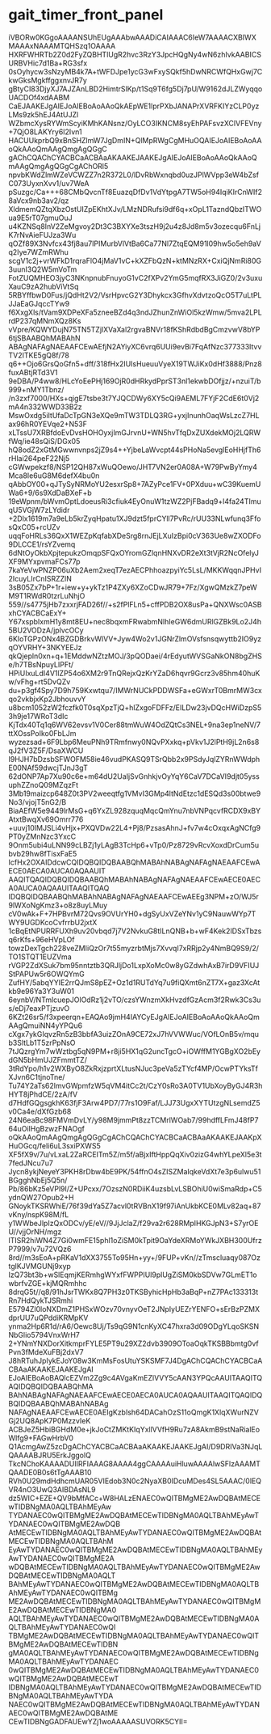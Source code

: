 # gait_timer_front_panel

iVBORw0KGgoAAAANSUhEUgAAAbwAAADiCAIAAAC6IeW7AAAACXBIWXMAAAxNAAAMTQHSzq1OAAAA
HXRFWHRTb2Z0d2FyZQBHTlUgR2hvc3RzY3JpcHQgNy4wN6zhIvkAABICSURBVHic7d1Ba+RG3sfx
0sOyhycw3sNzyMB4k7A+tWFDJpe1ycG3wFxySQkf5hDwNRCWfQHxGwj7CkwGksMgkffggxnvJR7y
gBtyCI83DjyXJ7AJZAnLBD2HimtrSlKp/t1Sq9T6fg5Dj7pU/W9162dJLZWyqqoUACDOf4xdAABM
CaEJAAKEJgAIEJoAIEBoAoAAoQkAEpWE1lprPXbJANAPrXVRFKIYzCLP0yzLMs9zk5hEJ4AtUJZl
WZbmcXysRYWmScyiKMhKANsnz/OyLCO3IKNCM8syEhPAFsvzXClVFEVny+7QjO8LAKYry6I2Ivn1
HACUUkprbQ9xBnSHZlmW7JgDmIN+QlMpRWgCgMHuOQAIEJoAIEBoAoAAoQkAAoQmAAgQmgAgQGgC
gAChCQAChCYACBCaACBAaAKAAKEJAAKEJgAIEJoAIEBoAoAAoQkAAoQmAAgQmgAgQGgCgAChORl5
npvbKWdZlmWZeVCWZZ7n2R372L0/lDvRbWxnqbd0uzJPlWVpp3eW4bZsfC073UyxnXvv1/uv7WeA
pSuzgc/Ca+++68CMbQvcnTf8EuazqDfDv1VdYtpgA7TW5oH94IqiKIrCnWIf28aVcx9nb3av2/qz
XldmemQZtqXbzOstUIZpEKhtXJv/LMzNDRufsi9df6q+xOpL1TazndQbzITWOua9E5rT07gmuOuJ
u4KZNSq8InV2ZeMgvoy2Dt3C3BXYXe3tszH9j2u4z8Jd8m5v3ozecqu6FnLjK7rNvAieFUJza3Wu
qOZf89X3Nvfcx43fj8au7IPIMurbVlVtBa6Ca77Nl7ZtqEQM91l09hw5o5eh9aVq2Iye7WZmRWhu
scgV1c2j+vrWFkD1rqraFlO4jMaV1vC+kXZFbQzN+ktMNzRX+CxiQjNmRi80G3uunI3Q2W5mVoTm
FotZUQMHEO3jyC3NKnpnubFnuyoG1vC2fXPv2YmG5mqfRX3JiGZ0/2v3uxuXauC9zA2hubViVtSq
5RBYffbwD0Fus/jQdHt2V2/VsrHpvcG2Y3Dhykcx3GfhvXdvtzoQcO5T7uLtPLJJaEaGJqccTYw9
f6XxgXls/tVam9XDPeXFa5zneeBZd4q3ndJZhunZnWiOl5kzWmw/5mva2LPLrdP237qMNmXQz8Ks
vVpre/KQWYDujN75TN5TZjlXVaXal2rgvaBNVr18fKShRdbdBgCmzvwV8bYP6tjSBAABQhMABAhN
ABAgNAFAgNAEAAFCEwAEfjN2AYiyXC6vrq6UUi9evBi7FqAfNzc377333ltvvTV2ITKE5gQ8f/78
q6++Ojo6GrsQoGfn5+dff/318fHx2IUIsHueuuVyeX19TWJiKx0dHf3888/Pnz8fuxABtjRTd3V1
9eDBA/P4ww8/HLcYoEePHj169OjR0dHRkydPprST3nl1ekwbDOfjjz/+nzuiT/b999+nMY1Tbnz/
/n3zxf7000/HXs+qigE7tsbe3t7YJQCDWy6XY5cQi9AEML7FYjF2CdE6t0Vj2mA4n332WWD33B2z
MswOxdg5iItUfaDcTpGN3eXQe9mTW3TDLQ3RG+yxjInunhOaqWsLzcZ7HLax96hR0YEVqe2+N53F
xLTssU7XRBfdoEvDvsHOHOyxjImGJrvnU+WN5hvTfqDxZUXdekMOj2LQRWfWq/ie48sQiS/DGx05
hQ8odZ2xGtMGwwnvnps2jZ9s4++YjbeLaWvcpt44sPHoNa5evglEoHHjfTh6rHlai264peF22Nj5
cGWwpekzf8/NSP12QH87xWuQOewo/JHT7VN2er0A08A+W79PwByYmy4Mca8Ie6uG8M6defX4bu0n
qAbbOY00+qJTySyNRMoYU2esxrSp8+7AZyPce1FV+0PXduu+wC39KuemUWa6+9/6s9XdDaBXeF+b
19eWpnm/bWvmOptLdoeusRi3cfiuk4EyOnuW1tzWZ2PjFBadq9+l4fa24TImuqU5VGjW7zLYdidr
+2Dlx1619m7a9eLb5krZyqHpatu1XJ9dzt5fprCYll7PvRc/rUU33NLwfunq3FfosQxC05+rcUZv
uqqFoHRLs36QxX1WEZpKqfabXDeSrg8rnJEjLXuIzBpi0cV363Ue8wZXODFo9DLCCE1/rsYZvemq
6dNtOyOkbXpjtepukzOmqpSFQxOYromGZlqnHNXvDR2eXt3tVjR2NcOfelyJXF9MYxpvmaFCs77p
7kaYeVwPNZP06uXb2Aem2xeqT7ezAECPhhoazpyiYc5LsL/MKKWqqnJPHvI2IcuyLIrCnISRZZlN
3sB05Zx7bP+1r+iew+y+ykTz1P4ZXy6XZoCDwJR79+7Fz/XgwQMzkZ7peWM9T1RWdR0tzrLuNhjO
559//s4775jHb7zxxrjFAD26f//+s2fPlFLn5+cffPDB2OX8usPa+QNXWsc0ASBxhCYACBCaExY+
Y67xspbIxmH1y8mt8EU+nec8bqxmFRwabmNlhIeGW6dmURlGZBk9Lo2J4h5BU2VODzA/jplvcOCy
6KIoTGPzONx4BZGDBrkvWlVV+Jyw4Wo2v1JGNrZlmOVsfsnsqwyttb2IO9yzqOYVRHY+3NKYEEJz
qkQjepln0xn+q+1EMddwNZtzMOJ/3pQODaei/4rEdyutWVSGaNkON8bgZHSe/h7TBsNpuyLIPFt/
HPiUIxuLdI4V1lZP54o6XM2r9TnQRejxQzKrYZaD6hqvr9Gcrz3v85hm40huKw/vFhg+rt5DvQZv
du+p3gf4Spy7D9h759Kxwtqu7/IMWrNUCkPDDWSFa+eGWxrT0BmrMW3cxqo2vkbjxKp2JbhouvvY
u8bcm1052zW2fczfk0T0sqXpzTjQ+hlZxgoFDFFz/EILDw23jvDQcHWiDzpS53h9je17WRoT3dIc
KjTdx40Tq1q6WV62evsv1V0Cer88tmWuW4OdZQtCs3NEL+9na3ep1neNV/7ttXOssPoIko0FbLJm
wyzezsad+6F9Lbp6MeuPNh9TRmfnwy0NQvPXxkq+pVkv1J2lPtH9jL2n6s8qJ2fV3Z5F/DsaXWCU
I9HJH7bDzsbSFWOFM58ie46vudPKASQ9TSrQbb2x9PSdyJqlZYRnWWdphE00NAf59dwcjTJnJ3gT
62dONP7Ap7Xu90c6e+m64dU2UaIjSvGnhkjvOyYqY6CaV7DCaVI9djt05yssuphZZnoQ09MZqzFt
3Mb19maizcp648Z0t3PV2weeqtfg1VMvI3GMp4ltNdEtzc1dESQd3s00btwe9No3/vjojT5nG2/B
BiaAEfW5e9449lrMsG+q6YxZL928zquqMqcQmYnu7nbVNPqcvfRCDX9xBYAtxtBwqXv69Omrr776
+uuvj10IMJSLi4vHjx+PXQVDw22L4+Pj8/PzsasAhnJ+fv7w4cOxqxAgNCfg9PT0yZMnNzc3YxcC
9Onm5ubi4uLNN99cLBZj1yLAgB3TcHp6+vTp0/Pz8729vRcvXoxdDrCum5ubvb29hw8fTisxFaE5
IcfHx2OXAIDdcwCQIDQBQIDQBAABQhMABAhNABAgNAFAgNAEAAFCEwAECE0AECA0AUCA0AQAAUIT
AAQITQAQIDQBQIDQBAABQhMABAhNABAgNAFAgNAEAAFCEwAECE0AECA0AUCA0AQAAUITAAQITQAQ
IDQBQIDQBAABQhMABAhNABAgNAFAgNAEAAFCEwAEEg3NPM+zO/WJ5r9lWXoNgKmz3+o8z8uyLMuy
cV0wAk+F+7HPBvrM72Qvs9OVUrYH0+dgSyUxVZeYNv1yC9NauwWYp7TWY9UGDKcoCvfrrbU2jxtX
1cBqEtNPURRFUXh9uv20vbqd7j7V2NvkuG8tILnQNB+b+wF4Kek2IDSxTbzsq6rKfs+96eHVpLOf
towzDexTgch228veZMIiQzOr7t55myzrbtMjs7XvvqI7xRRjp2y4NmBQ9S9/2/TO1STQT1EUZVma
rVGP2ZdXSuk7bm95nntztb3QRJljDo1LxpXoMc0w8yGZdwhAxB7irD9VFIUJStPAPUw5r6OWQYmG
ZufHY/5abqYYIE2rrQJmS8pEZ+Oz1d1RUTdYq7u9fiQXmt6nZT7X+gaz3XcAtkb9e96Ya3Y3uW01
6eynbV/NTmlcuepJOlOdRz1j2vTO/czsYWnzmXkHvzdfGzAcm3f2Rwk3Cs3us/eDj7eaxPTjzuvO
6KZt26sr5/f3xpeerqn+EAQAo9jmH4IAYCyEJgAIEJoAIEBoAoAAoQkAAoQmAAgQmuiNN4yYPQu6
cXgx7ykGIqvzRn5zB3bbfA3uizZOnA9CE72xJ7hVVWWuc/VOfLOnB5v/mqub3SltLb1T5zrPpNsO
7tJQzrgYm7wWztbg5qN9PM+r8ji5HX1qG2uncTgcO+iOWffM1YGBgXO2bEydGN5bHmUJZFmmtTZ/
3tRdYpo/h1v2WXByO8ZkRxjzprtXLtusNJuc3peVa5zTYcf4MP/OcwPTYksTfXJvn6C1tjnoTne/
Tu74Y2aTs62lmvGWpmfzW5qVM4itCc2t/CzY0sRo3A0TV1UbXoyByGJ4R3hHYT8jPhdCE/2zA/fV
d7HdfGQgsgkhK63fjF3Arw4PD7/77rs1O9Faf/LJJ73UgxXYTUtzgNLsemdZ5v0Ca4e/dXfGzb68
24N6eaBc98FMVmDvLY/y98M9jmmPt8zzTCMrlWOab7/99hdffLFmJ48fP764uOilHgBzwzFNAOgf
oQkAAoQmAAgQmgAgQGgCgAChCQAChCYACBCaACBAaAKAAKEJAAKpXHuOGcq/feli6uL3sxiPXWS5
XF5fX9v/7u/vLxaL2ZaRCEITm5Z/m5f/aBjxIftHppQqXiv0zizG4whYLpeXl5e3t7fedJNcu7u7
Jycn8ykjNeyeY3PKH8rDbw4bE9PK/54ffnO4sZISZMaIqkeVdXt7e3p6ulwu51BGgghNbEj5Q5n/
Pb/86bKz5eVPl9l/Z+UPcxx/7OzszN0RDiiK4uzsbLvLSBOhiU0wiSmaRdp+C5ydnQW27Opub2+H
GNoykTKSRWhiE/76f39dYa5Z7acvl0tRVBnX19f97iAnUkbKCE0MLv82aq+87vKny/nspK98M/fL
y1WWbeJlpIzQxODCv/yE/eV//9JjJclaZ/f29va2r628RMpIHKGJpN3+S7yrOEU//vjjOrNH/mgz
lTISR2hiWN4Z7Gi0wmFE15phl1oZiSM0kTpit9OaYdeXRMoYWkJXBH300UfrzP7999/v7u72VQz6
8rd//m3sEoA+pRKaV1dXX3755To95Hn+yy+/9FUP+vKn//zTmscluaqy087OztglKJVMGUNj9xyp
IzQ73bt3b+wSlEqmjKERmhgWYxfFWPPIUl9plUgZiSM0kbSDVw7GLmET1owbrfvZGE+kjMQRmhhc
8drqG5t//q8/91hJsrTWKx8Q7PH3z0TKSByhicHpHb3aBqP+nZ7PAc133313tRn7HdQykTJSRmhi
E5794Zl0loNXDmZ1PHSxWOzv70vnyvOeT2JNpIyUEZrYENFO+sErBzPZMXdprUU7uQPddiKRMpKV
ynma2Hp6R1d/rA6/Oewc8Uj/Ts9qG9N1cnKyXC47hxra3d09ODgYLqoSKSNNbGlio5794VnxWrH7
2+YNmYNXDorXitkmprFYLE5PT9u29XZ2dvb3909OToaOqkTKSBBbmtg0vfPvn3fMdeXuFBj2dxV7
J8hRTuhJpIykEJoY08w3KmMsFosUtuYSKSMF7J4DgAChCQAChCYACBCaACBAaAKAAKEJAAKEJgAI
EJoAIEBoAoBAQlcEZVm2Zg9c4AVgaKmEZlVVY5cAAN3YPQcAAUITAAQITQAQIDQBQIDQBAABQhMA
BAhNABAgNAFAgNAEAAFCEwAECE0AECA0AUCA0AQAAUITAAQITQAQIDQBQIDQBAABQhMABAhNABAg
NAFAgNAEAAFCEwAECE0AEIgKzbIsh64DACahOzS11oQmgK1XlqXWurNZVGj2UQ8ApK7P0MzzvIeK
ACBJeZ5HbiBGHdM0e+jkJoCtZMKtKIqYxllVVfH9Ru7zA8AkmB9stNaRialEoWlfg9+FAGwHrbV0
Q1AcmgAwZ5zcDgAChCYACBCaACBAaAKAAKEJAAKEJgAI/D9DRIVa3NJqLQAAAABJRU5ErkJggolQ
TkcNChoKAAAADUlIRFIAAAG8AAAA4ggCAAAAuiHluwAAAAlwSFlzAAAMTQAADE0B0s6tTgAAAB10
RVh0U29mdHdhcmUAR05VIEdob3N0c2NyaXB0IDcuMDes4SL5AAAC/0lEQVR4nO3UwQ3AIBDAsNL9
dz5WIC+EZE+QV9bMfACc+W8HALzENAEC0wQITBMgME2AwDQBAtMECEwTIDBNgMA0AQLTBAhMEyAw
TYDANAEC0wQITBMgME2AwDQBAtMECEwTIDBNgMA0AQLTBAhMEyAwTYDANAEC0wQITBMgME2AwDQB
AtMECEwTIDBNgMA0AQLTBAhMEyAwTYDANAEC0wQITBMgME2AwDQBAtMECEwTIDBNgMA0AQLTBAhM
EyAwTYDANAEC0wQITBMgME2AwDQBAtMECEwTIDBNgMA0AQLTBAhMEyAwTYDANAEC0wQITBMgME2A
wDQBAtMECEwTIDBNgMA0AQLTBAhMEyAwTYDANAEC0wQITBMgME2AwDQBAtMECEwTIDBNgMA0AQLT
BAhMEyAwTYDANAEC0wQITBMgME2AwDQBAtMECEwTIDBNgMA0AQLTBAhMEyAwTYDANAEC0wQITBMg
ME2AwDQBAtMECEwTIDBNgMA0AQLTBAhMEyAwTYDANAEC0wQITBMgME2AwDQBAtMECEwTIDBNgMA0
AQLTBAhMEyAwTYDANAEC0wQITBMgME2AwDQBAtMECEwTIDBNgMA0AQLTBAhMEyAwTYDANAEC0wQI
TBMgME2AwDQBAtMECEwTIDBNgMA0AQLTBAhMEyAwTYDANAEC0wQITBMgME2AwDQBAtMECEwTIDBN
gMA0AQLTBAhMEyAwTYDANAEC0wQITBMgME2AwDQBAtMECEwTIDBNgMA0AQLTBAhMEyAwTYDANAEC
0wQITBMgME2AwDQBAtMECEwTIDBNgMA0AQLTBAhMEyAwTYDANAEC0wQITBMgME2AwDQBAtMECEwT
IDBNgMA0AQLTBAhMEyAwTYDANAEC0wQITBMgME2AwDQBAtMECEwTIDBNgMA0AQLTBAhMEyAwTYDA
NAEC0wQITBMgME2AwDQBAtMECEwTIDBNgMA0AQLTBAhMEyAwTYDANAEC0wQITBMgME2AwDQBAtME
CEwTIDBNgGADFAUEwYZj1woAAAAASUVORK5CYII=

